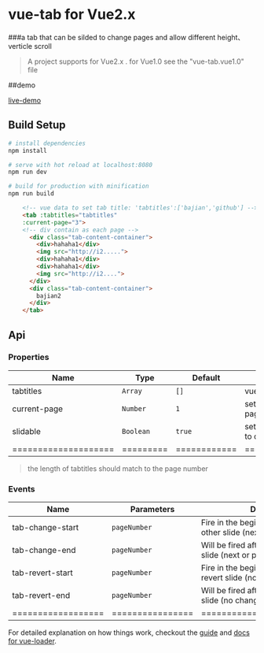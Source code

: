 # vue-tab for Vue2.x
###a tab that can be silded to change pages and allow different height、verticle scroll
> A project supports for Vue2.x . for Vue1.0 see the "vue-tab.vue1.0" file

##demo

[live-demo](https://rawgit.com/bajian/vue-tab/master/dist/demo7.html)

## Build Setup

``` bash
# install dependencies
npm install

# serve with hot reload at localhost:8080
npm run dev

# build for production with minification
npm run build

```

```html
	<!-- vue data to set tab title: 'tabtitles':['bajian','github'] -->
    <tab :tabtitles="tabtitles" 
    :current-page="3">
    <!-- div contain as each page -->
      <div class="tab-content-container">
        <div>hahaha1</div>
        <img src="http://i2.....">
        <div>hahaha1</div>
        <div>hahaha1</div>
        <img src="http://i2....">
      </div>
      <div class="tab-content-container">
        bajian2
      </div>
    </tab>

```

## Api
### Properties
| Name                 | Type      | Default      | Description                                                        |
|----------------------|-----------|--------------|--------------------------------------------------------------------|
| tabtitles            | `Array`  | `[]` | vue data to set tab title.         |
| current-page      | `Number` | `1`      | set the current active page start from 1. |
| slidable      | `Boolean` | `true`      | set false to disable silding to change a page. |
| ==================== | ========= | ============ | =================== |

>the length of tabtitles should match to the page number

### Events
| Name                            | Parameters | Description                                                                                                                                                  |
|--------------------|------------|--------------------------------------------------------------------------------------------------------------------------------------------------------------|
| tab-change-start | `pageNumber`     | Fire in the beginning of animation to other slide (next or previous).                                                                                        |
| tab-change-end   | `pageNumber`     | Will be fired after animation to other slide (next or previous).                                                                                             |
| tab-revert-start | `pageNumber`     | Fire in the beginning of animation to revert slide (no change).                                                                                              |
| tab-revert-end   | `pageNumber`     | Will be fired after animation to revert slide (no change).                                                                                                   |
| ================== | ================ | ============================ |

For detailed explanation on how things work, checkout the [guide](http://vuejs-templates.github.io/webpack/) and [docs for vue-loader](http://vuejs.github.io/vue-loader).
